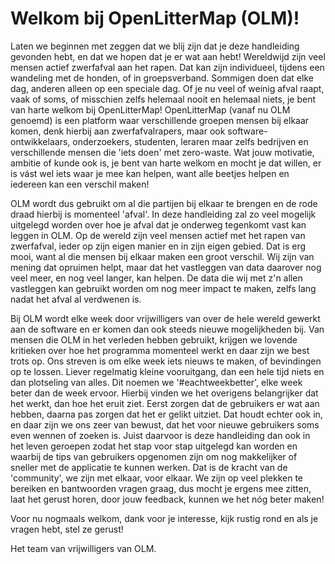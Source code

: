 # Welkom bij OpenLitterMap (OLM)!

Laten we beginnen met zeggen dat we blij zijn dat je deze handleiding gevonden hebt, en dat we hopen dat je er wat aan hebt!
Wereldwijd zijn veel mensen actief zwerfafval aan het rapen. Dat kan zijn individueel, tijdens een wandeling met de honden, of in groepsverband. Sommigen doen dat elke dag, anderen alleen op een speciale dag.
Of je nu veel of weinig afval raapt, vaak of soms, of misschien zelfs helemaal nooit en helemaal niets, je bent van harte welkom bij OpenLitterMap!
OpenLitterMap (vanaf nu OLM genoemd) is een platform waar verschillende groepen mensen bij elkaar komen, denk hierbij aan zwerfafvalrapers, maar ook software-ontwikkelaars, onderzoekers, studenten, leraren maar zelfs bedrijven en verschillende mensen die 'iets doen' met zero-waste.
Wat jouw motivatie, ambitie of kunde ook is, je bent van harte welkom en mocht je dat willen, er is vást wel iets waar je mee kan helpen, want alle beetjes helpen en iedereen kan een verschil maken!

OLM wordt dus gebruikt om al die partijen bij elkaar te brengen en de rode draad hierbij is momenteel 'afval'.
In deze handleiding zal zo veel mogelijk uitgelegd worden over hoe je afval dat je onderweg tegenkomt vast kan leggen in OLM.
Op de wereld zijn veel mensen actief met het rapen van zwerfafval, ieder op zijn eigen manier en in zijn eigen gebied. Dat is erg mooi, want al die mensen bij elkaar maken een groot verschil.
Wij zijn van mening dat opruimen helpt, maar dat het vastleggen van data daarover nog veel meer, en nog veel langer, kan helpen. De data die wij met z'n allen vastleggen kan gebruikt worden om nog meer impact te maken, zelfs lang nadat het afval al verdwenen is.

Bij OLM wordt elke week door vrijwilligers van over de hele wereld gewerkt aan de software en er komen dan ook steeds nieuwe mogelijkheden bij. Van mensen die OLM in het verleden hebben gebruikt, krijgen we lovende kritieken over hoe het programma momenteel werkt en daar zijn we best trots op.
Ons streven is om elke week iets nieuws te maken, of bevindingen op te lossen. Liever regelmatig kleine vooruitgang, dan een hele tijd niets en dan plotseling van alles. Dit noemen we '#eachtweekbetter', elke week beter dan de week ervoor.
Hierbij vinden we het overigens belangrijker dat het werkt, dan hoe het eruit ziet. Eerst zorgen dat de gebruikers er wat aan hebben, daarna pas zorgen dat het er gelikt uitziet.
Dat houdt echter ook in, en daar zijn we ons zeer van bewust, dat het voor nieuwe gebruikers soms even wennen of zoeken is. Juist daarvoor is deze handleiding dan ook in het leven geroepen zodat het stap voor stap uitgelegd kan worden en waarbij de tips van gebruikers opgenomen zijn om nog makkelijker of sneller met de applicatie te kunnen werken. Dat is de kracht van de 'community', we zijn met elkaar, voor elkaar. We zijn op veel plekken te bereiken en bantwoorden vragen graag, dus mocht je ergens mee zitten, laat het gerust horen, door jouw feedback, kunnen we het nóg beter maken!

Voor nu nogmaals welkom, dank voor je interesse, kijk rustig rond en als je vragen hebt, stel ze gerust!

Het team van vrijwilligers van OLM.
